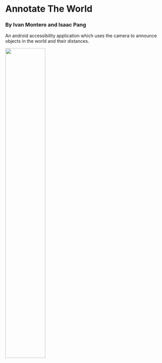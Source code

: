 # Annotate The World
### By Ivan Montero and Isaac Pang

An android accessibility application which uses the camera to announce objects in the world and their distances.

[<img src="https://youtu.be/Gvs1cc6u-vk/maxresdefault.jpg" width="50%">](https://youtu.be/Gvs1cc6u-vk)
